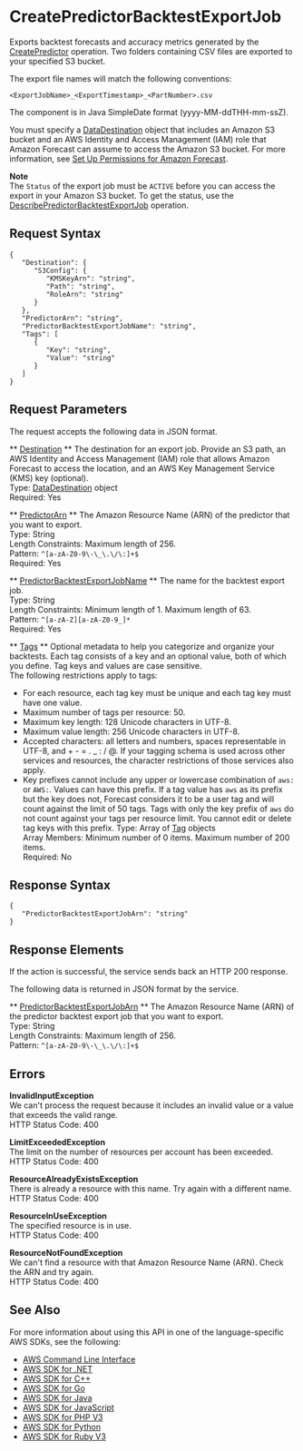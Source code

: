 # CreatePredictorBacktestExportJob<a name="API_CreatePredictorBacktestExportJob"></a>

Exports backtest forecasts and accuracy metrics generated by the [CreatePredictor](API_CreatePredictor.md) operation\. Two folders containing CSV files are exported to your specified S3 bucket\.

 The export file names will match the following conventions:

 `<ExportJobName>_<ExportTimestamp>_<PartNumber>.csv` 

The <ExportTimestamp> component is in Java SimpleDate format \(yyyy\-MM\-ddTHH\-mm\-ssZ\)\.

You must specify a [DataDestination](API_DataDestination.md) object that includes an Amazon S3 bucket and an AWS Identity and Access Management \(IAM\) role that Amazon Forecast can assume to access the Amazon S3 bucket\. For more information, see [Set Up Permissions for Amazon Forecast](aws-forecast-iam-roles.md)\.

**Note**  
The `Status` of the export job must be `ACTIVE` before you can access the export in your Amazon S3 bucket\. To get the status, use the [DescribePredictorBacktestExportJob](API_DescribePredictorBacktestExportJob.md) operation\.

## Request Syntax<a name="API_CreatePredictorBacktestExportJob_RequestSyntax"></a>

```
{
   "Destination": { 
      "S3Config": { 
         "KMSKeyArn": "string",
         "Path": "string",
         "RoleArn": "string"
      }
   },
   "PredictorArn": "string",
   "PredictorBacktestExportJobName": "string",
   "Tags": [ 
      { 
         "Key": "string",
         "Value": "string"
      }
   ]
}
```

## Request Parameters<a name="API_CreatePredictorBacktestExportJob_RequestParameters"></a>

The request accepts the following data in JSON format\.

 ** [Destination](#API_CreatePredictorBacktestExportJob_RequestSyntax) **   <a name="forecast-CreatePredictorBacktestExportJob-request-Destination"></a>
The destination for an export job\. Provide an S3 path, an AWS Identity and Access Management \(IAM\) role that allows Amazon Forecast to access the location, and an AWS Key Management Service \(KMS\) key \(optional\)\.   
Type: [DataDestination](API_DataDestination.md) object  
Required: Yes

 ** [PredictorArn](#API_CreatePredictorBacktestExportJob_RequestSyntax) **   <a name="forecast-CreatePredictorBacktestExportJob-request-PredictorArn"></a>
The Amazon Resource Name \(ARN\) of the predictor that you want to export\.  
Type: String  
Length Constraints: Maximum length of 256\.  
Pattern: `^[a-zA-Z0-9\-\_\.\/\:]+$`   
Required: Yes

 ** [PredictorBacktestExportJobName](#API_CreatePredictorBacktestExportJob_RequestSyntax) **   <a name="forecast-CreatePredictorBacktestExportJob-request-PredictorBacktestExportJobName"></a>
The name for the backtest export job\.  
Type: String  
Length Constraints: Minimum length of 1\. Maximum length of 63\.  
Pattern: `^[a-zA-Z][a-zA-Z0-9_]*`   
Required: Yes

 ** [Tags](#API_CreatePredictorBacktestExportJob_RequestSyntax) **   <a name="forecast-CreatePredictorBacktestExportJob-request-Tags"></a>
Optional metadata to help you categorize and organize your backtests\. Each tag consists of a key and an optional value, both of which you define\. Tag keys and values are case sensitive\.  
The following restrictions apply to tags:  
+ For each resource, each tag key must be unique and each tag key must have one value\.
+ Maximum number of tags per resource: 50\.
+ Maximum key length: 128 Unicode characters in UTF\-8\.
+ Maximum value length: 256 Unicode characters in UTF\-8\.
+ Accepted characters: all letters and numbers, spaces representable in UTF\-8, and \+ \- = \. \_ : / @\. If your tagging schema is used across other services and resources, the character restrictions of those services also apply\. 
+ Key prefixes cannot include any upper or lowercase combination of `aws:` or `AWS:`\. Values can have this prefix\. If a tag value has `aws` as its prefix but the key does not, Forecast considers it to be a user tag and will count against the limit of 50 tags\. Tags with only the key prefix of `aws` do not count against your tags per resource limit\. You cannot edit or delete tag keys with this prefix\.
Type: Array of [Tag](API_Tag.md) objects  
Array Members: Minimum number of 0 items\. Maximum number of 200 items\.  
Required: No

## Response Syntax<a name="API_CreatePredictorBacktestExportJob_ResponseSyntax"></a>

```
{
   "PredictorBacktestExportJobArn": "string"
}
```

## Response Elements<a name="API_CreatePredictorBacktestExportJob_ResponseElements"></a>

If the action is successful, the service sends back an HTTP 200 response\.

The following data is returned in JSON format by the service\.

 ** [PredictorBacktestExportJobArn](#API_CreatePredictorBacktestExportJob_ResponseSyntax) **   <a name="forecast-CreatePredictorBacktestExportJob-response-PredictorBacktestExportJobArn"></a>
The Amazon Resource Name \(ARN\) of the predictor backtest export job that you want to export\.  
Type: String  
Length Constraints: Maximum length of 256\.  
Pattern: `^[a-zA-Z0-9\-\_\.\/\:]+$` 

## Errors<a name="API_CreatePredictorBacktestExportJob_Errors"></a>

 **InvalidInputException**   
We can't process the request because it includes an invalid value or a value that exceeds the valid range\.  
HTTP Status Code: 400

 **LimitExceededException**   
The limit on the number of resources per account has been exceeded\.  
HTTP Status Code: 400

 **ResourceAlreadyExistsException**   
There is already a resource with this name\. Try again with a different name\.  
HTTP Status Code: 400

 **ResourceInUseException**   
The specified resource is in use\.  
HTTP Status Code: 400

 **ResourceNotFoundException**   
We can't find a resource with that Amazon Resource Name \(ARN\)\. Check the ARN and try again\.  
HTTP Status Code: 400

## See Also<a name="API_CreatePredictorBacktestExportJob_SeeAlso"></a>

For more information about using this API in one of the language\-specific AWS SDKs, see the following:
+  [AWS Command Line Interface](https://docs.aws.amazon.com/goto/aws-cli/forecast-2018-06-26/CreatePredictorBacktestExportJob) 
+  [AWS SDK for \.NET](https://docs.aws.amazon.com/goto/DotNetSDKV3/forecast-2018-06-26/CreatePredictorBacktestExportJob) 
+  [AWS SDK for C\+\+](https://docs.aws.amazon.com/goto/SdkForCpp/forecast-2018-06-26/CreatePredictorBacktestExportJob) 
+  [AWS SDK for Go](https://docs.aws.amazon.com/goto/SdkForGoV1/forecast-2018-06-26/CreatePredictorBacktestExportJob) 
+  [AWS SDK for Java](https://docs.aws.amazon.com/goto/SdkForJava/forecast-2018-06-26/CreatePredictorBacktestExportJob) 
+  [AWS SDK for JavaScript](https://docs.aws.amazon.com/goto/AWSJavaScriptSDK/forecast-2018-06-26/CreatePredictorBacktestExportJob) 
+  [AWS SDK for PHP V3](https://docs.aws.amazon.com/goto/SdkForPHPV3/forecast-2018-06-26/CreatePredictorBacktestExportJob) 
+  [AWS SDK for Python](https://docs.aws.amazon.com/goto/boto3/forecast-2018-06-26/CreatePredictorBacktestExportJob) 
+  [AWS SDK for Ruby V3](https://docs.aws.amazon.com/goto/SdkForRubyV3/forecast-2018-06-26/CreatePredictorBacktestExportJob) 